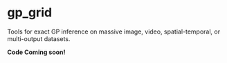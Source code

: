 # gp_grid
Tools for exact GP inference on massive image, video, spatial-temporal, or multi-output datasets.

**Code Coming soon!**
